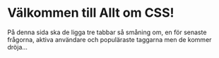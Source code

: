 Välkommen till Allt om CSS!
====================================
 
På denna sida ska de ligga tre tabbar så småning om, en för senaste frågorna, aktiva användare och populäraste taggarna men de kommer dröja...